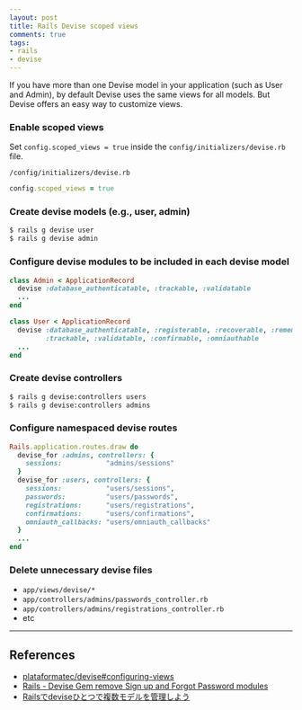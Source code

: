 ```yaml
---
layout: post
title: Rails Devise scoped views
comments: true
tags:
- rails
- devise
---
```




If you have more than one Devise model in your application (such as User and Admin),
by default Devise uses the same views for all models. But Devise offers an easy way to customize views.


### Enable scoped views

Set `config.scoped_views = true` inside the `config/initializers/devise.rb` file.

`/config/initializers/devise.rb`

```rb
config.scoped_views = true
```

### Create devise models (e.g., user, admin)

```bash
$ rails g devise user
$ rails g devise admin
```

### Configure devise modules to be included in each devise model

```rb
class Admin < ApplicationRecord
  devise :database_authenticatable, :trackable, :validatable
  ...
end
```

```rb
class User < ApplicationRecord
  devise :database_authenticatable, :registerable, :recoverable, :rememberable,
         :trackable, :validatable, :confirmable, :omniauthable
  ...
end
```

### Create devise controllers

```bash
$ rails g devise:controllers users
$ rails g devise:controllers admins
```

### Configure namespaced devise routes

```rb
Rails.application.routes.draw do
  devise_for :admins, controllers: {
    sessions:           "admins/sessions"
  }
  devise_for :users, controllers: {
    sessions:           "users/sessions",
    passwords:          "users/passwords",
    registrations:      "users/registrations",
    confirmations:      "users/confirmations",
    omniauth_callbacks: "users/omniauth_callbacks"
  }
  ...
end
```

### Delete unnecessary devise files
- `app/views/devise/*`
- `app/controllers/admins/passwords_controller.rb`
- `app/controllers/admins/registrations_controller.rb`
- etc

---

## References

- [plataformatec/devise#configuring-views](https://github.com/plataformatec/devise#configuring-views)
- [Rails - Devise Gem remove Sign up and Forgot Password modules](http://stackoverflow.com/a/23009970/3837223)
- [Railsでdeviseひとつで複数モデルを管理しよう](http://qiita.com/Yama-to/items/54ab4ce08e126ef7dade)
